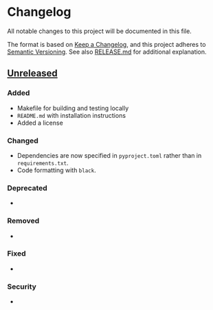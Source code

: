 # Changelog

All notable changes to this project will be documented in this file.

The format is based on [Keep a Changelog](https://keepachangelog.com/en/1.0.0/), and this project adheres to [Semantic Versioning](https://semver.org/spec/v2.0.0.html). See also [RELEASE.md](RELEASE.md) for additional explanation.

## [Unreleased]

### Added

- Makefile for building and testing locally
- `README.md` with installation instructions
- Added a license

### Changed

- Dependencies are now specified in `pyproject.toml` rather than in `requirements.txt`.
- Code formatting with `black`.

### Deprecated

- 

### Removed

- 

### Fixed

- 

### Security

-


[unreleased]: https://gitlab.tu-dortmund.de/patrec/annotation-tool/-/compare/v0.2.1...dev
